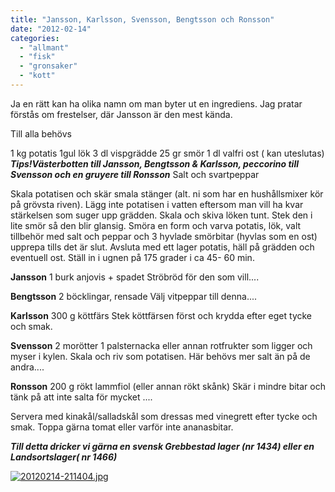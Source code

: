 ```yaml
---
title: "Jansson, Karlsson, Svensson, Bengtsson och Ronsson"
date: "2012-02-14"
categories: 
  - "allmant"
  - "fisk"
  - "gronsaker"
  - "kott"
---
```


Ja en rätt kan ha olika namn om man byter ut en ingrediens. Jag pratar förstås om frestelser, där Jansson är den mest kända.

Till alla behövs

1 kg potatis 1gul lök 3 dl vispgrädde 25 gr smör 1 dl valfri ost ( kan uteslutas) **_Tips!Västerbotten till Jansson, Bengtsson & Karlsson, peccorino till Svensson och en gruyere till Ronsson_** Salt och svartpeppar

Skala potatisen och skär smala stänger (alt. ni som har en hushållsmixer kör på grövsta riven). Lägg inte potatisen i vatten eftersom man vill ha kvar stärkelsen som suger upp grädden. Skala och skiva löken tunt. Stek den i lite smör så den blir glansig. Smöra en form och varva potatis, lök, valt tillbehör med salt och peppar och 3 hyvlade smörbitar (hyvlas som en ost) upprepa tills det är slut. Avsluta med ett lager potatis, häll på grädden och eventuell ost. Ställ in i ugnen på 175 grader i ca 45- 60 min.

**Jansson** 1 burk anjovis + spadet Ströbröd för den som vill....

**Bengtsson** 2 böcklingar, rensade Välj vitpeppar till denna....

**Karlsson** 300 g köttfärs Stek köttfärsen först och krydda efter eget tycke och smak.

**Svensson** 2 morötter 1 palsternacka eller annan rotfrukter som ligger och myser i kylen. Skala och riv som potatisen. Här behövs mer salt än på de andra....

**Ronsson** 200 g rökt lammfiol (eller annan rökt skånk) Skär i mindre bitar och tänk på att inte salta för mycket ....

Servera med kinakål/salladskål som dressas med vinegrett efter tycke och smak. Toppa gärna tomat eller varför inte ananasbitar.

**_Till detta dricker vi gärna en svensk Grebbestad lager (nr 1434) eller en Landsortslager( nr 1466)_**

[![20120214-211404.jpg](images/20120214-211404.jpg)](http://import.local/wp-content/uploads/2012/02/20120214-211404.jpg)
